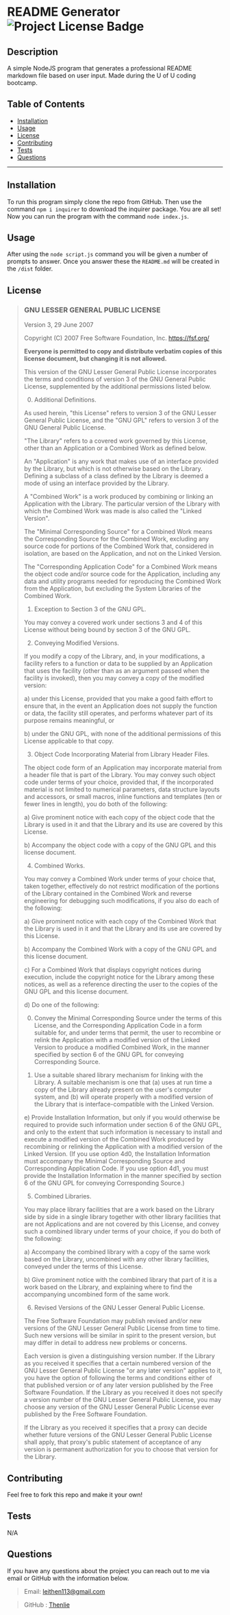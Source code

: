 
  # README Generator  ![Project License Badge](https://img.shields.io/badge/license-GNU-brightgreen)

  ## Description

  A simple NodeJS program that generates a professional README markdown file based on user input. Made during the U of U coding bootcamp.

  ## Table of Contents

  * [Installation](#Installation)
  * [Usage](#Usage)
  * [License](#license)
  * [Contributing](#Contributing)
  * [Tests](#Tests)
  * [Questions](#Questions)

  ***

  ## Installation

  To run this program simply clone the repo from GitHub. Then use the command `npm i inquirer` to download the inquirer package. You are all set! Now you can run the program with the command `node index.js`.

  ## Usage

  After using the `node script.js` command you will be given a number of prompts to answer. Once you answer these the `README.md` will be created in the `/dist` folder.

  
  ## License
  
  
  > ### GNU LESSER GENERAL PUBLIC LICENSE
  > Version 3, 29 June 2007
  > 
  > Copyright (C) 2007 Free Software Foundation, Inc. <https://fsf.org/>
  >
  > __Everyone is permitted to copy and distribute verbatim copies__
  > __of this license document, but changing it is not allowed.__
  > 
  > 
  > This version of the GNU Lesser General Public License incorporates
  > the terms and conditions of version 3 of the GNU General Public
  > License, supplemented by the additional permissions listed below.
  > 
  > 0. Additional Definitions.
  > 
  > As used herein, "this License" refers to version 3 of the GNU Lesser
  > General Public License, and the "GNU GPL" refers to version 3 of the GNU
  > General Public License.
  > 
  > "The Library" refers to a covered work governed by this License,
  > other than an Application or a Combined Work as defined below.
  > 
  > An "Application" is any work that makes use of an interface provided
  > by the Library, but which is not otherwise based on the Library.
  > Defining a subclass of a class defined by the Library is deemed a mode
  > of using an interface provided by the Library.
  > 
  > A "Combined Work" is a work produced by combining or linking an
  > Application with the Library.  The particular version of the Library
  > with which the Combined Work was made is also called the "Linked
  > Version".
  > 
  > The "Minimal Corresponding Source" for a Combined Work means the
  > Corresponding Source for the Combined Work, excluding any source code
  > for portions of the Combined Work that, considered in isolation, are
  > based on the Application, and not on the Linked Version.
  > 
  > The "Corresponding Application Code" for a Combined Work means the
  > object code and/or source code for the Application, including any data
  > and utility programs needed for reproducing the Combined Work from the
  > Application, but excluding the System Libraries of the Combined Work.
  > 
  > 1. Exception to Section 3 of the GNU GPL.
  > 
  > You may convey a covered work under sections 3 and 4 of this License
  > without being bound by section 3 of the GNU GPL.
  > 
  > 2. Conveying Modified Versions.
  > 
  > If you modify a copy of the Library, and, in your modifications, a
  > facility refers to a function or data to be supplied by an Application
  > that uses the facility (other than as an argument passed when the
  > facility is invoked), then you may convey a copy of the modified
  > version:
  > 
  > a) under this License, provided that you make a good faith effort to
  > ensure that, in the event an Application does not supply the
  > function or data, the facility still operates, and performs
  > whatever part of its purpose remains meaningful, or
  > 
  > b) under the GNU GPL, with none of the additional permissions of
  > this License applicable to that copy.
  > 
  > 3. Object Code Incorporating Material from Library Header Files.
  > 
  > The object code form of an Application may incorporate material from
  > a header file that is part of the Library.  You may convey such object
  > code under terms of your choice, provided that, if the incorporated
  > material is not limited to numerical parameters, data structure
  > layouts and accessors, or small macros, inline functions and templates
  > (ten or fewer lines in length), you do both of the following:
  > 
  > a) Give prominent notice with each copy of the object code that the
  > Library is used in it and that the Library and its use are
  > covered by this License.
  > 
  > b) Accompany the object code with a copy of the GNU GPL and this license
  > document.
  > 
  > 4. Combined Works.
  > 
  > You may convey a Combined Work under terms of your choice that,
  > taken together, effectively do not restrict modification of the
  > portions of the Library contained in the Combined Work and reverse
  > engineering for debugging such modifications, if you also do each of
  > the following:
  > 
  > a) Give prominent notice with each copy of the Combined Work that
  > the Library is used in it and that the Library and its use are
  > covered by this License.
  > 
  > b) Accompany the Combined Work with a copy of the GNU GPL and this license
  > document.
  > 
  > c) For a Combined Work that displays copyright notices during
  > execution, include the copyright notice for the Library among
  > these notices, as well as a reference directing the user to the
  > copies of the GNU GPL and this license document.
  > 
  > d) Do one of the following:
  > 
  > 0) Convey the Minimal Corresponding Source under the terms of this
  > License, and the Corresponding Application Code in a form
  > suitable for, and under terms that permit, the user to
  > recombine or relink the Application with a modified version of
  > the Linked Version to produce a modified Combined Work, in the
  > manner specified by section 6 of the GNU GPL for conveying
  > Corresponding Source.
  > 
  > 1) Use a suitable shared library mechanism for linking with the
  > Library.  A suitable mechanism is one that (a) uses at run time
  > a copy of the Library already present on the user's computer
  > system, and (b) will operate properly with a modified version
  > of the Library that is interface-compatible with the Linked
  > Version.
  > 
  > e) Provide Installation Information, but only if you would otherwise
  > be required to provide such information under section 6 of the
  > GNU GPL, and only to the extent that such information is
  > necessary to install and execute a modified version of the
  > Combined Work produced by recombining or relinking the
  > Application with a modified version of the Linked Version. (If
  > you use option 4d0, the Installation Information must accompany
  > the Minimal Corresponding Source and Corresponding Application
  > Code. If you use option 4d1, you must provide the Installation
  > Information in the manner specified by section 6 of the GNU GPL
  > for conveying Corresponding Source.)
  > 
  > 5. Combined Libraries.
  > 
  > You may place library facilities that are a work based on the
  > Library side by side in a single library together with other library
  > facilities that are not Applications and are not covered by this
  > License, and convey such a combined library under terms of your
  > choice, if you do both of the following:
  > 
  > a) Accompany the combined library with a copy of the same work based
  > on the Library, uncombined with any other library facilities,
  > conveyed under the terms of this License.
  > 
  > b) Give prominent notice with the combined library that part of it
  > is a work based on the Library, and explaining where to find the
  > accompanying uncombined form of the same work.
  > 
  > 6. Revised Versions of the GNU Lesser General Public License.
  > 
  > The Free Software Foundation may publish revised and/or new versions
  > of the GNU Lesser General Public License from time to time. Such new
  > versions will be similar in spirit to the present version, but may
  > differ in detail to address new problems or concerns.
  > 
  > Each version is given a distinguishing version number. If the
  > Library as you received it specifies that a certain numbered version
  > of the GNU Lesser General Public License "or any later version"
  > applies to it, you have the option of following the terms and
  > conditions either of that published version or of any later version
  > published by the Free Software Foundation. If the Library as you
  > received it does not specify a version number of the GNU Lesser
  > General Public License, you may choose any version of the GNU Lesser
  > General Public License ever published by the Free Software Foundation.
  > 
  > If the Library as you received it specifies that a proxy can decide
  > whether future versions of the GNU Lesser General Public License shall
  > apply, that proxy's public statement of acceptance of any version is
  > permanent authorization for you to choose that version for the
  > Library.
    

    

  ## Contributing

  Feel free to fork this repo and make it your own! 

  ## Tests

  N/A
  
  ## Questions

  If you have any questions about the project you can reach out to me via email or GitHub with the information below. 

  >Email: leithen113@gmail.com 

  >GitHub : [Thenlie](https://github.com/Thenlie)